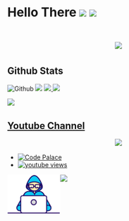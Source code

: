 # Hello There <img src="https://raw.githubusercontent.com/MartinHeinz/MartinHeinz/master/wave.gif" width="50px"> <img src="https://camo.githubusercontent.com/2c8b3670d933220ae3c023fa1d568682975cce3f10799d0d3ff5ecac394b4ee8/68747470733a2f2f6d656469612e67697068792e636f6d2f6d656469612f31326f75664342304d795a31476f2f67697068792e676966" width="50px">
<h1 align="center"><a href="https://github.com/Sithijatd"><img src="https://readme-typing-svg.herokuapp.com?font=calibri&color=2494F7&size=25&center=true&lines=Hello+I'm+Sithijatd"></a></h1>

##   **Github Stats**
<div>
 <img width="50%" alt="Github" src="https://raw.githubusercontent.com/onimur/.github/master/.resources/git-header.svg" />
<img src="https://github-readme-stats.vercel.app/api?username=Sithijatd&show_icons=true&theme=tokyonight" width="60%" >
<a href="https://github.com/Sithijatd"><img src="https://github-readme-stats.vercel.app/api/top-langs/?username=Sithijatd&layout=compact&theme=react&hide_border=true" width="60%"/> 
<img src="https://github-readme-streak-stats.herokuapp.com/?user=Sithijatd&theme=dark" width="60%" >
 <p><img src="https://gpvc.arturio.dev/Sithijatd" width="30%" ></p>
 </div>
 
## Youtube Channel
 <p align="center"><a href="https://youtube.com/channel/UCFH_E0cu7U8GMjEJGnSvYjA"><img src="https://telegra.ph/file/dda94c64726542f7f4312.png" width="400"></a></p>
<p align="center"></P>

- [![Code Palace](https://img.shields.io/youtube/channel/subscribers/UCFH_E0cu7U8GMjEJGnSvYjA?label=ArtboyLK%20subscribes&style=social)](https://youtube.com/channel/UCFH_E0cu7U8GMjEJGnSvYjA)
- [![youtube views](https://img.shields.io/youtube/channel/views/UCFH_E0cu7U8GMjEJGnSvYjA?label=ArtboyLk%20views&style=social)](https://youtube.com/channel/UCFH_E0cu7U8GMjEJGnSvYjA)

<img src="https://octodex.github.com/images/daftpunktocat-thomas.gif" width=100px> <img align="left" src="https://github.com/RazorKenway/RazorKenway/raw/main/Developer.gif" width=120px>

